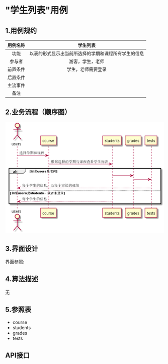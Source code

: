 # "学生列表"用例
## 1.用例规约

|用例名称|学生列表|
|:---:|:---:|
|功能|以表的形式显示出当前所选择的学期和课程所有学生的信息|
|参与者|游客，学生，老师|
|前置条件|学生，老师需要登录|
|后置条件||
|主流事件||
|备注||
## 2.业务流程（顺序图）
[![](../图片/顺序图_学生列表.png)](../src/顺序图_学生列表.puml)
## 3.界面设计
界面参照:
## 4.算法描述
无
## 5.参照表
* course
* students
* grades
* tests
## API接口